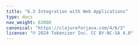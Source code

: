 ```yaml
---
title: "6.3 Integration with Web Applications"
type: docs
nav_weight: 63000
canonical: "https://clojureforjava.com/4/6/3"
license: "© 2024 Tokenizer Inc. CC BY-NC-SA 4.0"
---
```

